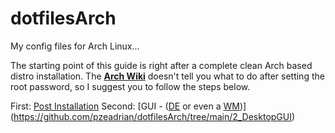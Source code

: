 # dotfilesArch
My config files for Arch Linux...

The starting point of this guide is right after a complete clean Arch based
distro installation. The
**[Arch Wiki](https://wiki.archlinux.org/index.php/Installation_guide)**
doesn't tell you what to do after setting the root password, so I suggest you to follow the steps below.

First: [Post Installation](https://github.com/pzeadrian/dotfilesArch/tree/main/1_PostInstall)
Second: [GUI - ([DE](https://wiki.archlinux.org/title/desktop_environment) or even a [WM](https://wiki.archlinux.org/title/window_manager))](https://github.com/pzeadrian/dotfilesArch/tree/main/2_DesktopGUI)
